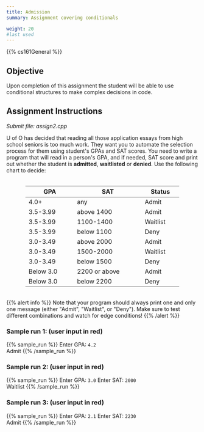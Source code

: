 ```yaml
---
title: Admission
summary: Assignment covering conditionals

weight: 20
#last used 
---
```


{{% cs161General %}}

## Objective

Upon completion of this assignment the student will be able to use
conditional structures to make complex decisions in code.

## Assignment Instructions

*Submit file: assign2.cpp*

U of O has decided that reading all those application essays from high school
seniors is too much work. They want you to automate the selection process for
them using student's GPAs and SAT scores. You need to write a program that will
read in a person's GPA, and if needed, SAT score and print out whether the student
is **admitted**, **waitlisted** or **denied**. Use the following chart to decide:

<style>
table {width: 80%; display: table; margin: 2em auto;}
</style>

|     GPA      |     SAT      |     Status      |
|-  |-  |-  |
|     4.0+      |     any      |     Admit      |
|     3.5-3.99      |     above 1400       |     Admit      |
|     3.5-3.99      |     1100-1400      |     Waitlist      |
|     3.5-3.99      |     below 1100      |     Deny      |
|     3.0-3.49      |     above 2000       |     Admit      |
|     3.0-3.49      |     1500-2000      |     Waitlist      |
|     3.0-3.49      |     below 1500      |     Deny      |
|     Below 3.0      |     2200 or above      |     Admit      |
|     Below 3.0      |     below 2200      |     Deny      |

{{% alert info %}}
Note that your program should always print one and only one message (either
"Admit", "Waitlist", or "Deny"). Make sure to test different combinations
and watch for edge conditions!
{{% /alert %}}

### Sample run 1: (user input in red)
{{% sample_run %}}
Enter GPA: `4.2`  
Admit
{{% /sample_run %}}

### Sample run 2: (user input in red)
{{% sample_run %}}
Enter GPA: `3.0`
Enter SAT: `2000`  
Waitlist
{{% /sample_run %}}

### Sample run 3: (user input in red)
{{% sample_run %}}
Enter GPA: `2.1`
Enter SAT: `2230`  
Admit
{{% /sample_run %}}